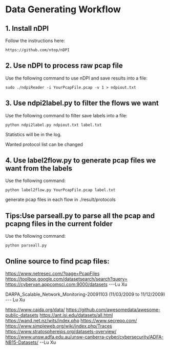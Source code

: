 # Data Generating Workflow
## 1. Install nDPI
Follow the instructions here:

```
https://github.com/ntop/nDPI
```

## 2. Use nDPI to process raw pcap file
Use the following command to use nDPI and save results into a file:

```
sudo ./ndpiReader -i YourPcapFile.pcap -v 1 > ndpiout.txt
```

## 3. Use ndpi2label.py to filter the flows we want
Use the following command to filter save labels into a file:

```
python ndpi2label.py ndpiout.txt label.txt
```

Statistics will be in the log.

Wanted protocol list can be changed

## 4. Use label2flow.py to generate pcap files we want from the labels
Use the following command: 

```
python label2flow.py YourPcapFile.pcap label.txt
```

generate pcap files in each flow in ./result/protocols

## Tips:Use parseall.py to parse all the pcap and pcapng files in the current folder
Use the following command: 

```
python parseall.py
```

## Online source to find pcap files:
https://www.netresec.com/?page=PcapFiles
https://toolbox.google.com/datasetsearch/search?query=
https://cybervan.appcomsci.com:9000/datasets    ---Lu Xu

DARPA_Scalable_Network_Monitoring-20091103 (11/03/2009 to 11/12/2009) --- Lu Xu

https://www.caida.org/data/
https://github.com/awesomedata/awesome-public-datasets
https://ant.isi.edu/datasets/all.html
https://wand.net.nz/wits/index.php
https://www.secrepo.com/
https://www.simpleweb.org/wiki/index.php/Traces
https://www.stratosphereips.org/datasets-overview/
https://www.unsw.adfa.edu.au/unsw-canberra-cyber/cybersecurity/ADFA-NB15-Datasets/ --Lu Xu



